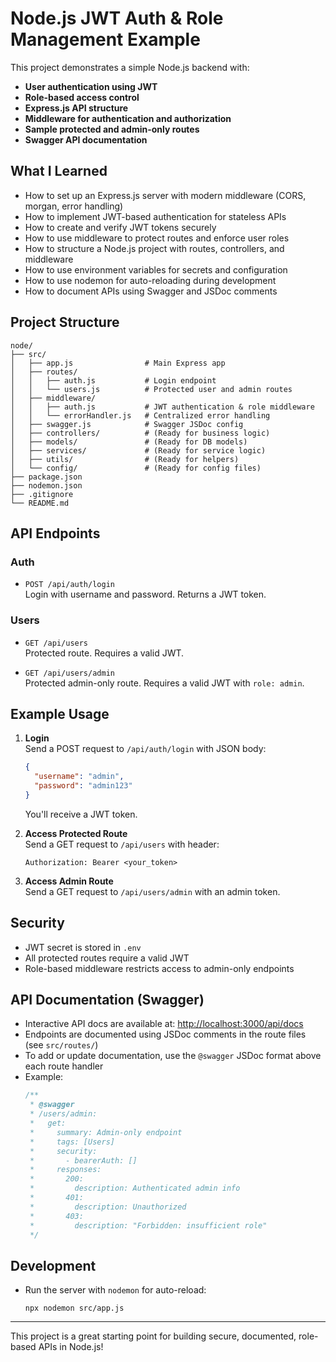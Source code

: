 # Node.js JWT Auth & Role Management Example

This project demonstrates a simple Node.js backend with:

- **User authentication using JWT**
- **Role-based access control**
- **Express.js API structure**
- **Middleware for authentication and authorization**
- **Sample protected and admin-only routes**
- **Swagger API documentation**

## What I Learned

- How to set up an Express.js server with modern middleware (CORS, morgan, error handling)
- How to implement JWT-based authentication for stateless APIs
- How to create and verify JWT tokens securely
- How to use middleware to protect routes and enforce user roles
- How to structure a Node.js project with routes, controllers, and middleware
- How to use environment variables for secrets and configuration
- How to use nodemon for auto-reloading during development
- How to document APIs using Swagger and JSDoc comments

## Project Structure

```
node/
├── src/
│   ├── app.js                # Main Express app
│   ├── routes/
│   │   ├── auth.js           # Login endpoint
│   │   └── users.js          # Protected user and admin routes
│   ├── middleware/
│   │   ├── auth.js           # JWT authentication & role middleware
│   │   └── errorHandler.js   # Centralized error handling
│   ├── swagger.js            # Swagger JSDoc config
│   ├── controllers/          # (Ready for business logic)
│   ├── models/               # (Ready for DB models)
│   ├── services/             # (Ready for service logic)
│   ├── utils/                # (Ready for helpers)
│   └── config/               # (Ready for config files)
├── package.json
├── nodemon.json
├── .gitignore
└── README.md
```

## API Endpoints

### Auth

- `POST /api/auth/login`  
  Login with username and password. Returns a JWT token.

### Users

- `GET /api/users`  
  Protected route. Requires a valid JWT.

- `GET /api/users/admin`  
  Protected admin-only route. Requires a valid JWT with `role: admin`.

## Example Usage

1. **Login**  
   Send a POST request to `/api/auth/login` with JSON body:
   ```json
   {
     "username": "admin",
     "password": "admin123"
   }
   ```
   You'll receive a JWT token.

2. **Access Protected Route**  
   Send a GET request to `/api/users` with header:
   ```
   Authorization: Bearer <your_token>
   ```

3. **Access Admin Route**  
   Send a GET request to `/api/users/admin` with an admin token.

## Security

- JWT secret is stored in `.env`
- All protected routes require a valid JWT
- Role-based middleware restricts access to admin-only endpoints

## API Documentation (Swagger)

- Interactive API docs are available at: [http://localhost:3000/api/docs](http://localhost:3000/api/docs)
- Endpoints are documented using JSDoc comments in the route files (see `src/routes/`)
- To add or update documentation, use the `@swagger` JSDoc format above each route handler
- Example:
  ```js
  /**
   * @swagger
   * /users/admin:
   *   get:
   *     summary: Admin-only endpoint
   *     tags: [Users]
   *     security:
   *       - bearerAuth: []
   *     responses:
   *       200:
   *         description: Authenticated admin info
   *       401:
   *         description: Unauthorized
   *       403:
   *         description: "Forbidden: insufficient role"
   */
  ```

## Development

- Run the server with `nodemon` for auto-reload:
  ```
  npx nodemon src/app.js
  ```

---

This project is a great starting point for building secure, documented, role-based APIs in Node.js!

